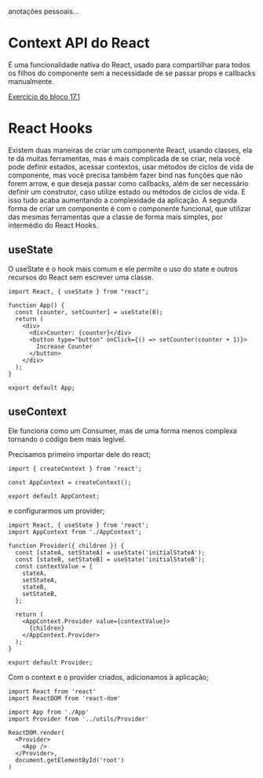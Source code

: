 anotações pessoais...

# Context API do React

É uma funcionalidade nativa do React, usado para compartilhar para todos os filhos do componente sem a necessidade de se passar props e callbacks manualmente.

[Exercício do bloco 17.1](https://github.com/davidrogger/exercise-contextAPI-refactoring)

# React Hooks

Existem duas maneiras de criar um componente React, usando classes, ela te dá muitas ferramentas, mas é mais complicada de se criar, nela vocẽ pode definir estados, acessar contextos, usar métodos de ciclos de vida de componente, mas você precisa também fazer bind nas funções que não forem arrow, e que deseja passar como callbacks, além de ser necessário definir um construtor, caso utilize estado ou métodos de ciclos de vida. E isso tudo acaba aumentando a complexidade da aplicação.
A segunda forma de criar um componente é com o componente funcional, que utilizar das mesmas ferramentas que a classe de forma mais simples, por intermédio do React Hooks.

## useState

O useState é o hook mais comum e ele permite o uso do state e outros recursos do React sem escrever uma classe.

```
import React, { useState } from "react";

function App() {
  const [counter, setCounter] = useState(0);
  return (
    <div>
      <div>Counter: {counter}</div>
      <button type="button" onClick={() => setCounter(counter + 1)}>
        Increase Counter
      </button>
    </div>
  );
}

export default App;
```
## useContext

Ele funciona como um Consumer, mas de uma forma menos complexa tornando o código bem mais legível.

Precisamos primeiro importar dele do react;

```
import { createContext } from 'react';

const AppContext = createContext();

export default AppContext;
```

e configurarmos um provider;


```
import React, { useState } from 'react';
import AppContext from './AppContext';

function Provider({ children }) {
  const [stateA, setStateA] = useState('initialStateA');
  const [stateB, setStateB] = useState('initialStateB');
  const contextValue = {
    stateA,
    setStateA,
    stateB,
    setStateB,
  };

  return (
    <AppContext.Provider value={contextValue}>
      {children}
    </AppContext.Provider>
  );
}

export default Provider;
```

Com o context e o provider criados, adicionamos à aplicação;

```
import React from 'react'
import ReactDOM from 'react-dom'

import App from './App'
import Provider from '../utils/Provider'

ReactDOM.render(
  <Provider>
    <App />
  </Provider>,
  document.getElementById('root')
)
```
